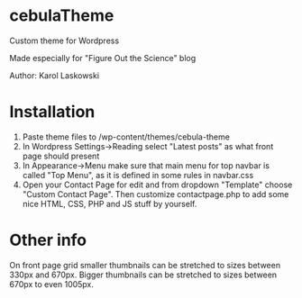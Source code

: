 # cebulaTheme

Custom theme for Wordpress

Made especially for "Figure Out the Science" blog

Author: Karol Laskowski

# Installation

1. Paste theme files to /wp-content/themes/cebula-theme
2. In Wordpress Settings->Reading select "Latest posts" as what front page should present
3. In Appearance->Menu make sure that main menu for top navbar is called "Top Menu", as it is defined in some rules in navbar.css
4. Open your Contact Page for edit and from dropdown "Template" choose "Custom Contact Page". Then customize contactpage.php to add some nice HTML, CSS, PHP and JS stuff by yourself.

# Other info

On front page grid smaller thumbnails can be stretched to sizes between 330px and 670px. Bigger thumbnails can be stretched to sizes between 670px to even 1005px.
